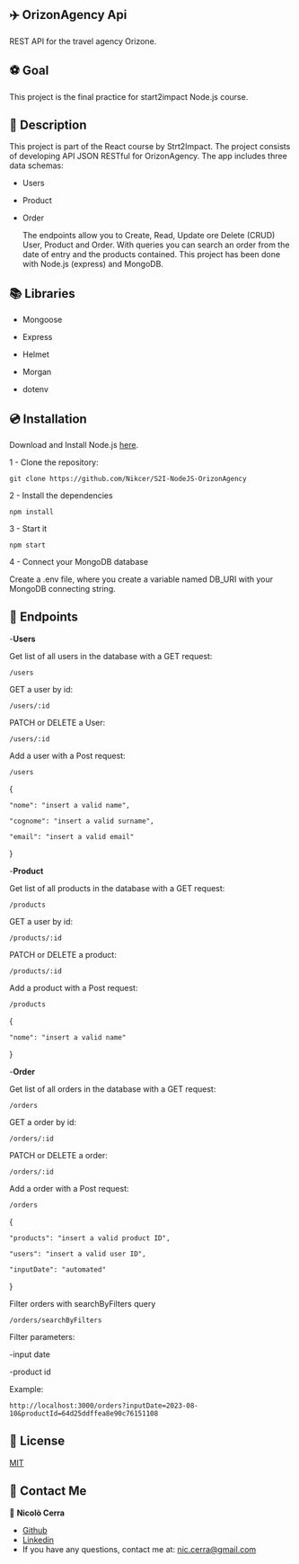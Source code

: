## ✈️ OrizonAgency Api

REST API for the travel agency Orizone.

## ⚽ Goal

This project is the final practice for start2impact Node.js course.

## 📖 Description

This project is part of the React course by Strt2Impact. The project consists of developing API JSON RESTful for OrizonAgency. The app includes three data schemas:

- Users
- Product
- Order

  The endpoints allow you to Create, Read, Update ore Delete (CRUD) User, Product and Order. With queries you can search an order from the date of entry and the products contained. This project has been done with Node.js (express) and MongoDB.

## 📚 Libraries

- Mongoose

- Express

- Helmet

- Morgan

- dotenv

## 💿 Installation

Download and Install Node.js [here](https://nodejs.org/en/download).

1 - Clone the repository:

`git clone https://github.com/Nikcer/S2I-NodeJS-OrizonAgency`

2 - Install the dependencies

`npm install`

3 - Start it

`npm start`

4 - Connect your MongoDB database

Create a .env file, where you create a variable named DB_URI with your MongoDB connecting string.

## 🔖 Endpoints

-**Users**

Get list of all users in the database with a GET request:

`/users`

GET a user by id:

`/users/:id`

PATCH or DELETE a User:

`/users/:id`

Add a user with a Post request:

`/users`

{

    "nome": "insert a valid name",

    "cognome": "insert a valid surname",

    "email": "insert a valid email"
    
}

-**Product**

Get list of all products in the database with a GET request:

`/products`

GET a user by id:

`/products/:id`

PATCH or DELETE a product:

`/products/:id`

Add a product with a Post request:

`/products`

{

    "nome": "insert a valid name"
    
}

-**Order**

Get list of all orders in the database with a GET request:

`/orders`

GET a order by id:

`/orders/:id`

PATCH or DELETE a order:

`/orders/:id`

Add a order with a Post request:

`/orders`

{

    "products": "insert a valid product ID",

    "users": "insert a valid user ID",

    "inputDate": "automated"

}

Filter orders with searchByFilters query

`/orders/searchByFilters`

Filter parameters:

-input date

-product id

Example:

`http://localhost:3000/orders?inputDate=2023-08-10&productId=64d25ddffea8e90c76151108`

## 📜 License

[MIT](https://github.com/Nikcer/S2I-NodeJS-OrizonAgency/blob/master/LICENSE)

## 📨 Contact Me

👤 **Nicolò Cerra**

- [Github](https://github.com/Nikcer)
- [Linkedin](https://www.linkedin.com/in/nicol%C3%B2-cerra-492325231/)
- If you have any questions, contact me at: nic.cerra@gmail.com
